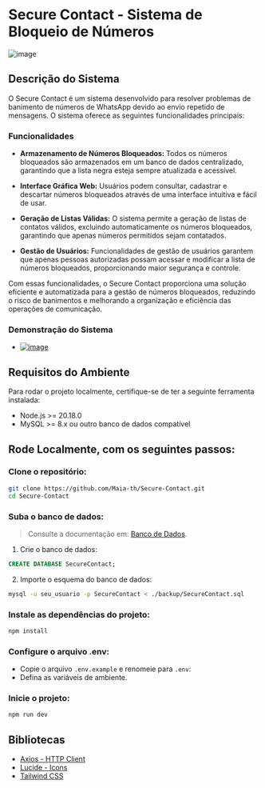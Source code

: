 # Secure Contact - Sistema de Bloqueio de Números

![image](https://github.com/user-attachments/assets/f0c4ece0-e91c-41d1-8671-5f44e3d21bdc)

## Descrição do Sistema

O Secure Contact é um sistema desenvolvido para resolver problemas de banimento de números de WhatsApp devido ao envio repetido de mensagens. O sistema oferece as seguintes funcionalidades principais:

### Funcionalidades

- **Armazenamento de Números Bloqueados:** Todos os números bloqueados são armazenados em um banco de dados centralizado, garantindo que a lista negra esteja sempre atualizada e acessível.

- **Interface Gráfica Web:** Usuários podem consultar, cadastrar e descartar números bloqueados através de uma interface intuitiva e fácil de usar.

- **Geração de Listas Válidas:** O sistema permite a geração de listas de contatos válidos, excluindo automaticamente os números bloqueados, garantindo que apenas números permitidos sejam contatados.

- **Gestão de Usuários:** Funcionalidades de gestão de usuários garantem que apenas pessoas autorizadas possam acessar e modificar a lista de números bloqueados, proporcionando maior segurança e controle.

Com essas funcionalidades, o Secure Contact proporciona uma solução eficiente e automatizada para a gestão de números bloqueados, reduzindo o risco de banimentos e melhorando a organização e eficiência das operações de comunicação.

### Demonstração do Sistema

- <a href="https://www.youtube.com/watch?v=cgKqwlX52Pc&ab_channel=MaiaTechStudio" target="_blank">
  
    ![image](https://github.com/user-attachments/assets/4341073f-92a7-4461-bfeb-3aa5ad2aece7)
  </a>

## Requisitos do Ambiente

Para rodar o projeto localmente, certifique-se de ter a seguinte ferramenta instalada:

- Node.js >= 20.18.0
- MySQL >= 8.x ou outro banco de dados compatível

## Rode Localmente, com os seguintes passos:

### Clone o repositório:

```bash
git clone https://github.com/Maia-th/Secure-Contact.git
cd Secure-Contact
```

### Suba o banco de dados:

> Consulte a documentação em: [Banco de Dados](.github/docs/bancoDeDados.md).

1. Crie o banco de dados:

```sql
CREATE DATABASE SecureContact;
```

2. Importe o esquema do banco de dados:

```bash
mysql -u seu_usuario -p SecureContact < ./backup/SecureContact.sql
```

### Instale as dependências do projeto:

```bash
npm install
```

### Configure o arquivo .env:

- Copie o arquivo `.env.example` e renomeie para `.env`:
- Defina as variáveis de ambiente.

### Inicie o projeto:

```bash
npm run dev
```

## Bibliotecas

- [Axios - HTTP Client](https://axios-http.com/)
- [Lucide - Icons](https://lucide.dev/)
- [Tailwind CSS](https://tailwindcss.com/)
